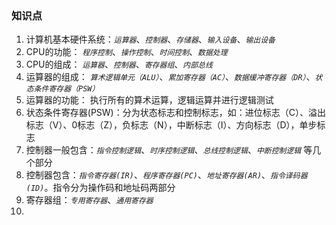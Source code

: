 
### 知识点

1. 计算机基本硬件系统：*`运算器`*、*`控制器`*、*`存储器`*、*`输入设备`*、*`输出设备`*
2. CPU的功能： *`程序控制`*、*`操作控制`*、*`时间控制`*、*`数据处理`* 
3. CPU的组成： *`运算器`*、*`控制器`*、*`寄存器组`*、*`内部总线`*
4. 运算器的组成： *`算术逻辑单元（ALU）`*、*`累加寄存器（AC）`*、*`数据缓冲寄存器（DR）`*、*`状态条件寄存器（PSW）`*
5. 运算器的功能： 执行所有的算术运算，逻辑运算并进行逻辑测试
6. 状态条件寄存器(PSW)：分为状态标志和控制标志，如：进位标志（C）、溢出标志（V）、0标志（Z），负标志（N），中断标志（I）、方向标志（D），单步标志
7. 控制器一般包含：*`指令控制逻辑`*、*`时序控制逻辑`*、*`总线控制逻辑`*、*`中断控制逻辑`* 等几个部分
8. 控制器包含：*`指令寄存器(IR)`*、*`程序寄存器(PC)`*、*`地址寄存器(AR)`*、*`指令译码器(ID)`*。指令分为操作码和地址码两部分
9. 寄存器组：*`专用寄存器`*、*`通用寄存器`*
10. 